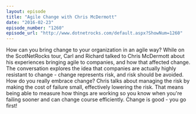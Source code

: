```yaml
---
layout: episode
title: "Agile Change with Chris McDermott"
date: "2016-02-23"
episode_number: "1260"
episode_url: "http://www.dotnetrocks.com/default.aspx?ShowNum=1260"
---
```


How can you bring change to your organization in an agile way? While on the ScotNetRocks tour, Carl and Richard talked to Chris McDermott about his experiences bringing agile to companies, and how that affected change. The conversation explores the idea that companies are actually highly resistant to change - change represents risk, and risk should be avoided. How do you really embrace change? Chris talks about managing the risk by making the cost of failure small, effectively lowering the risk. That means being able to measure how things are working so you know when you're failing sooner and can change course efficiently. Change is good - you go first!
